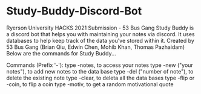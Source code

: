 # Study-Buddy-Discord-Bot
Ryerson University HACKS 2021 Submission - 53 Bus Gang
Study Buddy is a discord bot that helps you with maintaining your notes via discord. It uses databases to help keep track of the data you've stored within it. Created by 53 Bus Gang (Brian Qiu, Edwin Chen, Mohib Khan, Thomas Pazhaidam)
Below are the commands for Study Buddy...

Commands (Prefix '-'):
type -notes, to access your notes
type -new ("your notes"), to add new notes to the data base
type -del ("number of note"), to delete the existing note
type -clear, to deleta all the data bases
type -flip or -coin, to flip a coin
type -motiv, to get a random motivational quote
